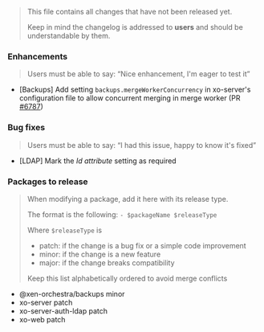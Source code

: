 > This file contains all changes that have not been released yet.
>
> Keep in mind the changelog is addressed to **users** and should be
> understandable by them.

### Enhancements

> Users must be able to say: “Nice enhancement, I'm eager to test it”

- [Backups] Add setting `backups.mergeWorkerConcurrency` in xo-server's configuration file to allow concurrent merging in merge worker (PR [#6787](https://github.com/vatesfr/xen-orchestra/pull/6787))

### Bug fixes

> Users must be able to say: “I had this issue, happy to know it's fixed”

- [LDAP] Mark the _Id attribute_ setting as required

### Packages to release

> When modifying a package, add it here with its release type.
>
> The format is the following: `- $packageName $releaseType`
>
> Where `$releaseType` is
>
> - patch: if the change is a bug fix or a simple code improvement
> - minor: if the change is a new feature
> - major: if the change breaks compatibility
>
> Keep this list alphabetically ordered to avoid merge conflicts

<!--packages-start-->

- @xen-orchestra/backups minor
- xo-server patch
- xo-server-auth-ldap patch
- xo-web patch

<!--packages-end-->
